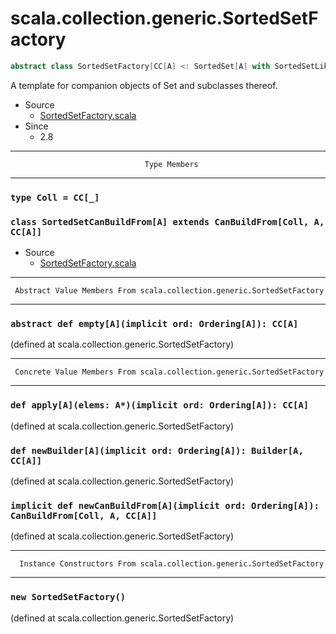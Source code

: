 
#                  scala.collection.generic.SortedSetFactory                  #

```scala
abstract class SortedSetFactory[CC[A] <: SortedSet[A] with SortedSetLike[A, CC[A]]] extends AnyRef
```

A template for companion objects of Set and subclasses thereof.

* Source
  * [SortedSetFactory.scala](https://github.com/scala/scala/tree/6d09a1ba5f/src/library/scala/collection/generic/SortedSetFactory.scala#L1)
* Since
  * 2.8


--------------------------------------------------------------------------------
                                  Type Members
--------------------------------------------------------------------------------


### `type Coll = CC[_]`                                                      ###


### `class SortedSetCanBuildFrom[A] extends CanBuildFrom[Coll, A, CC[A]]`    ###

* Source
  * [SortedSetFactory.scala](https://github.com/scala/scala/tree/6d09a1ba5f/src/library/scala/collection/generic/SortedSetFactory.scala#L1)


--------------------------------------------------------------------------------
     Abstract Value Members From scala.collection.generic.SortedSetFactory
--------------------------------------------------------------------------------


### `abstract def empty[A](implicit ord: Ordering[A]): CC[A]`                ###

(defined at scala.collection.generic.SortedSetFactory)


--------------------------------------------------------------------------------
     Concrete Value Members From scala.collection.generic.SortedSetFactory
--------------------------------------------------------------------------------


### `def apply[A](elems: A*)(implicit ord: Ordering[A]): CC[A]`              ###

(defined at scala.collection.generic.SortedSetFactory)


### `def newBuilder[A](implicit ord: Ordering[A]): Builder[A, CC[A]]`        ###

(defined at scala.collection.generic.SortedSetFactory)


### `implicit def newCanBuildFrom[A](implicit ord: Ordering[A]): CanBuildFrom[Coll, A, CC[A]]` ###

(defined at scala.collection.generic.SortedSetFactory)


--------------------------------------------------------------------------------
      Instance Constructors From scala.collection.generic.SortedSetFactory
--------------------------------------------------------------------------------


### `new SortedSetFactory()`                                                 ###
(defined at scala.collection.generic.SortedSetFactory)
